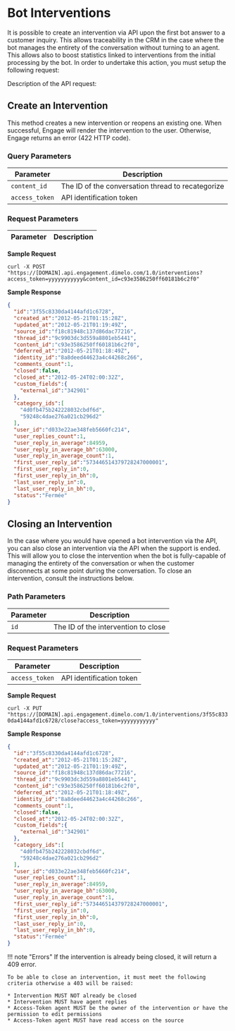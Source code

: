 # Bot Interventions

It is possible to create an intervention via API upon the first bot answer to a customer inquiry. This allows traceability in the CRM in the case where the bot manages the entirety of the conversation without turning to an agent. This allows also to boost statistics linked to interventions from the initial processing by the bot. In order to undertake this action, you must setup the following request:

Description of the API request:

## Create an Intervention

This method creates a new intervention or reopens an existing one. When successful, Engage will render the intervention to the user. Otherwise, Engage returns an error (422 HTTP code).

### Query Parameters

| Parameter | Description |
|-|-|
| `content_id` | The ID of the conversation thread to recategorize |
| `access_token` | API identification token |

### Request Parameters

| Parameter | Description |
|-|-|


**Sample Request**

`curl -X POST "https://[DOMAIN].api.engagement.dimelo.com/1.0/interventions?access_token=yyyyyyyyyyy&content_id=c93e3586250ff60181b6c2f0"`

**Sample Response**

```json
{
  "id":"3f55c8330da4144afd1c6728",
  "created_at":"2012-05-21T01:15:28Z",
  "updated_at":"2012-05-21T01:19:49Z",
  "source_id":"f18c81948c137d86dac77216",
  "thread_id":"9c9903dc3d559a8801eb5441",
  "content_id":"c93e3586250ff60181b6c2f0",
  "deferred_at":"2012-05-21T01:18:49Z",
  "identity_id":"8a8deed44623a4c44268c266",
  "comments_count":1,
  "closed":false,
  "closed_at":"2012-05-24T02:00:32Z",
  "custom_fields":{
    "external_id":"342901"
  },
  "category_ids":[
    "4d0fb475b242228032cbdf6d",
    "59248c4dae276a021cb296d2"
  ],
  "user_id":"d033e22ae348feb5660fc214",
  "user_replies_count":1,
  "user_reply_in_average":84959,
  "user_reply_in_average_bh":63000,
  "user_reply_in_average_count":1,
  "first_user_reply_id":"573446514379728247000001",
  "first_user_reply_in":0,
  "first_user_reply_in_bh":0,
  "last_user_reply_in":0,
  "last_user_reply_in_bh":0,
  "status":"Fermée"
}
```

## Closing an Intervention

In the case where you would have opened a bot intervention via the API, you can also close an intervention via the API when the support is ended. This will allow you to close the intervention when the bot is fully-capable of managing the entirety of the conversation or when the customer disconnects at some point during the conversation. To close an intervention, consult the instructions below. 

### Path Parameters

| Parameter | Description |
|-|-|
| `id` | The ID of the intervention to close |

### Request Parameters

| Parameter | Description |
|-|-|
| `access_token` | API identification token |

**Sample Request**

`curl -X PUT "https://[DOMAIN].api.engagement.dimelo.com/1.0/interventions/3f55c8330da4144afd1c6728/close?access_token=yyyyyyyyyyy"`

**Sample Response**

```json
{
  "id":"3f55c8330da4144afd1c6728",
  "created_at":"2012-05-21T01:15:28Z",
  "updated_at":"2012-05-21T01:19:49Z",
  "source_id":"f18c81948c137d86dac77216",
  "thread_id":"9c9903dc3d559a8801eb5441",
  "content_id":"c93e3586250ff60181b6c2f0",
  "deferred_at":"2012-05-21T01:18:49Z",
  "identity_id":"8a8deed44623a4c44268c266",
  "comments_count":1,
  "closed":false,
  "closed_at":"2012-05-24T02:00:32Z",
  "custom_fields":{
    "external_id":"342901"
  },
  "category_ids":[
    "4d0fb475b242228032cbdf6d",
    "59248c4dae276a021cb296d2"
  ],
  "user_id":"d033e22ae348feb5660fc214",
  "user_replies_count":1,
  "user_reply_in_average":84959,
  "user_reply_in_average_bh":63000,
  "user_reply_in_average_count":1,
  "first_user_reply_id":"573446514379728247000001",
  "first_user_reply_in":0,
  "first_user_reply_in_bh":0,
  "last_user_reply_in":0,
  "last_user_reply_in_bh":0,
  "status":"Fermée"
}
```

!!! note "Errors"
    If the intervention is already being closed, it will return a 409 error.
    
    To be able to close an intervention, it must meet the following criteria otherwise a 403 will be raised:
    
    * Intervention MUST NOT already be closed
    * Intervention MUST have agent replies
    * Access-Token agent MUST be the owner of the intervention or have the permission to edit permissions
    * Access-Token agent MUST have read access on the source